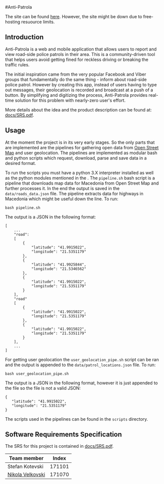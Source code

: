 #Anti-Patrola

The site can be found [here](https://antipatrola.ml). However, the site might be down due to free-hosting resuource limits. 

## Introduction

Anti-Patrola is a web and mobile application that allows users to report and view road-side police patrols in
their area. This is a community-driven tool that helps users avoid getting fined for reckless driving or breaking the traffic rules. 

The initial inspiration came from the very popular Facebook and Viber groups that fundamentally do the same thing - inform about road-side police patrol. 
However by creating this app, instead of users having to type out messages, their geolocation is recorded 
and broadcast at a push of a button.
By simplifying and digitizing the process, Anti-Patrola provides real-time solution for this problem with nearly-zero user's effort.

More details about the idea and the product description can be found at: [docs/SRS.pdf](docs/SRS.pdf).

## Usage

At the moment the project is in its very early stages. So the only parts that are implemented are the pipelines for
gathering open data from [Open Street Map](https://www.openstreetmap.org/) and user geolocation. The pipelines are
implemented as modular bash and python scripts which request, download, parse and save data in a desired format.

To run the scripts you must have a python 3.X interpreter installed as well as the python modules mentioned in the <requirements>.
The `pipeline.sh` bash script is a pipeline that downloads map data for Macedonia from Open Street Map and further processes it.
In the end the output is saved in the `data/roads_data.json` file. The pipeline extracts data for highways in Macedonia which might be
useful down the line. To run:
```
bash pipeline.sh
```

The output is a JSON in the following format:

```
[
	...
	"road": 
	[
		{
			"latitude": "41.9915022", 
			"longitude": "21.5351179"
		},
		{
			"latitude": "41.9925844", 
			"longitude": "21.5346562"
		},
		{
			"latitude": "41.9915022", 
			"longitude": "21.5351179"
		}
	],
	"road"
	[
		{
			"latitude": "41.9915022", 
			"longitude": "21.5351179"
		},
		{
			"latitude": "41.9915022", 
			"longitude": "21.5351179"
		}
	],
	...
]
```
For getting user geolocation the `user_geolocation_pipe.sh` script can be ran and the output is appended to the `data/patrol_locations.json` file.
To run:
```
bash user_geolocation_pipe.sh
```
 The output is a JSON in the following format, however it is just appended to the file so the file is not a valid JSON:
 ```
{
	"latitude": "41.9915022", 
	"longitude": "21.5351179"
}
 ```

The scripts used in the pipelines can be found in the `scripts` directory.

## Software Requirements Specification

The SRS for this project is contained in [docs/SRS.pdf](docs/SRS.pdf).


| Team member       	| Index     | 
| ----------------- 	| --------- |
| Stefan Kotevski 		| 171101    |
| [Nikola Velkovski](https://github.com/Nikolak47) 	| 171070    |
